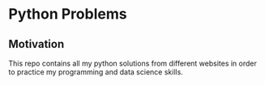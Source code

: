 # Python Problems 

## Motivation
This repo contains all my python solutions from different websites in order to practice my programming and data science skills.

